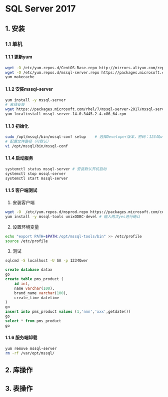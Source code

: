 # SQL Server 2017

## 1. 安装

### 1.1 单机

#### 1.1.1 更新yum

```bash
wget -O /etc/yum.repos.d/CentOS-Base.repo http://mirrors.aliyun.com/repo/Centos-7.repo 
wget -O /etc/yum.repos.d/mssql-server.repo https://packages.microsoft.com/config/rhel/7/mssql-server-2017.repo
yum makecache 
```

#### 1.1.2 安装mssql-server

```bash
yum install -y mssql-server
# 离线安装
wget https://packages.microsoft.com/rhel/7/mssql-server-2017/mssql-server-14.0.3445.2-4.x86_64.rpm
yum localinstall mssql-server-14.0.3445.2-4.x86_64.rpm
```

#### 1.1.3 初始化

```bash
sudo /opt/mssql/bin/mssql-conf setup    # 选择Developer版本，密码：1234Qwer
# 配置文件路径（可默认）
vi /opt/mssql/bin/mssql-conf
```

#### 1.1.4 启动服务

```bash
systemctl status mssql-server # 安装默认开机启动
systemctl stop mssql-server
systemctl start mssql-server
```

#### 1.1.5 客户端测试


1. 安装客户端

```bash
wget -O  /etc/yum.repos.d/msprod.repo https://packages.microsoft.com/config/rhel/7/prod.repo
yum install -y mssql-tools unixODBC-devel # 输入两次yes进行确认
```

2. 设置环境变量

```bash
echo "export PATH=$PATH:/opt/mssql-tools/bin" >> /etc/profile
source /etc/profile
```

3. 测试

```bash
sqlcmd -S localhost -U SA -p 1234Qwer
```

```sql
create database datax
go
create table pms_product (
    id int,
    name varchar(100),   
    brand_name varchar(100),  
    create_time datetime
)
go
insert into pms_product values (1,'nnn','xxx',getdate())
go
select * from pms_product
go
```

#### 1.1.6 服务端卸载

```bash
yum remove mssql-server
rm -rf /var/opt/mssql/
```

## 2. 库操作

## 3. 表操作

